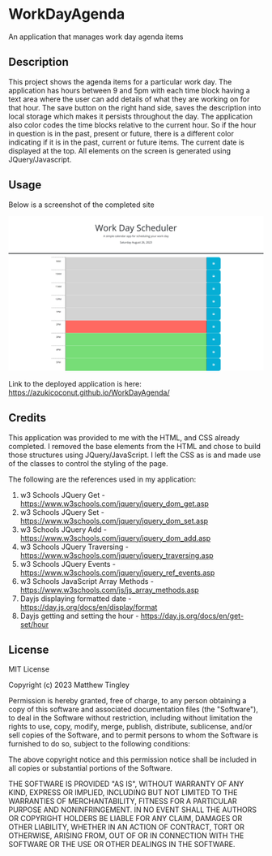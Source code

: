 # WorkDayAgenda
An application that manages work day agenda items

## Description
This project shows the agenda items for a particular work day.  The application has hours between 9 and 5pm with each time block having a text area where the user can add details of what they are working on for that hour. 
The save button on the right hand side, saves the description into local storage which makes it persists throughout the day.  The application also color codes the time blocks relative to the current hour.  So if the hour in question is in the past, 
present or future, there is a different color indicating if it is in the past, current or future items.  The current date is displayed at the top.  All elements on the screen is generated using JQuery/Javascript. 

## Usage
Below is a screenshot of the completed site

![Screenshot of the completed WorkDayAgenda site.](/assets/images/Final_Screen_Shot_WorkDayAgenda.png)

Link to the deployed application is here: https://azukicoconut.github.io/WorkDayAgenda/

## Credits
This application was provided to me with the HTML, and CSS already completed.  I removed the base elements from the HTML and chose to build those structures using JQuery/JavaScript.  I left the CSS as is and made use
of the classes to control the styling of the page.  

The following are the references used in my application:
  1. w3 Schools JQuery Get - https://www.w3schools.com/jquery/jquery_dom_get.asp
  2. w3 Schools JQuery Set - https://www.w3schools.com/jquery/jquery_dom_set.asp
  3. w3 Schools JQuery Add - https://www.w3schools.com/jquery/jquery_dom_add.asp
  4. w3 Schools JQuery Traversing - https://www.w3schools.com/jquery/jquery_traversing.asp
  5. w3 Schools JQuery Events - https://www.w3schools.com/jquery/jquery_ref_events.asp
  6. w3 Schools JavaScript Array Methods - https://www.w3schools.com/js/js_array_methods.asp
  7. Dayjs displaying formatted date - https://day.js.org/docs/en/display/format
  8. Dayjs getting and setting the hour - https://day.js.org/docs/en/get-set/hour

## License
MIT License

Copyright (c) 2023 Matthew Tingley

Permission is hereby granted, free of charge, to any person obtaining a copy
of this software and associated documentation files (the "Software"), to deal
in the Software without restriction, including without limitation the rights
to use, copy, modify, merge, publish, distribute, sublicense, and/or sell
copies of the Software, and to permit persons to whom the Software is
furnished to do so, subject to the following conditions:

The above copyright notice and this permission notice shall be included in all
copies or substantial portions of the Software.

THE SOFTWARE IS PROVIDED "AS IS", WITHOUT WARRANTY OF ANY KIND, EXPRESS OR
IMPLIED, INCLUDING BUT NOT LIMITED TO THE WARRANTIES OF MERCHANTABILITY,
FITNESS FOR A PARTICULAR PURPOSE AND NONINFRINGEMENT. IN NO EVENT SHALL THE
AUTHORS OR COPYRIGHT HOLDERS BE LIABLE FOR ANY CLAIM, DAMAGES OR OTHER
LIABILITY, WHETHER IN AN ACTION OF CONTRACT, TORT OR OTHERWISE, ARISING FROM,
OUT OF OR IN CONNECTION WITH THE SOFTWARE OR THE USE OR OTHER DEALINGS IN THE
SOFTWARE.




